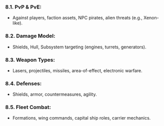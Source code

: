### 8.1. **PvP & PvE:**
*   Against players, faction assets, NPC pirates, alien threats (e.g., Xenon-like).
### 8.2. **Damage Model:**
*   Shields, Hull, Subsystem targeting (engines, turrets, generators).
### 8.3. **Weapon Types:**
*   Lasers, projectiles, missiles, area-of-effect, electronic warfare.
### 8.4. **Defenses:**
*   Shields, armor, countermeasures, agility.
### 8.5. **Fleet Combat:**
*   Formations, wing commands, capital ship roles, carrier mechanics.